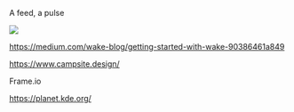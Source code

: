 
A feed, a pulse

![](https://miro.medium.com/max/2100/1*72r3iLIjW7sonJh7fXOKiA.jpeg)

https://medium.com/wake-blog/getting-started-with-wake-90386461a849

https://www.campsite.design/

Frame.io

<https://planet.kde.org/>
